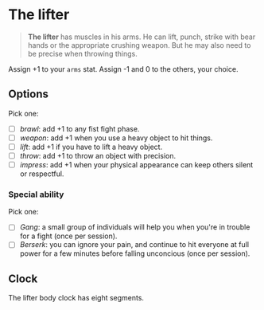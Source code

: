 # The lifter

> **The lifter** has muscles in his arms. He can lift, punch, strike with bear hands or the appropriate crushing weapon. But he may also need to be precise when throwing things.

Assign +1 to your ``arms`` stat. Assign -1 and 0 to the others, your choice.

## Options

Pick one:

- [ ] *brawl*: add +1 to any fist fight phase.
- [ ] *weapon*: add +1 when you use a heavy object to hit things.
- [ ] *lift*: add +1 if you have to lift a heavy object.
- [ ] *throw*: add +1 to throw an object with precision.
- [ ] *impress*: add +1 when your physical appearance can keep others silent or respectful.

### Special ability

Pick one:

- [ ] *Gang*: a small group of individuals will help you when you're in trouble for a fight (once per session).
- [ ] *Berserk*: you can ignore your pain, and continue to hit everyone at full power for a few minutes before falling unconcious (once per session).

## Clock

The lifter body clock has eight segments.
